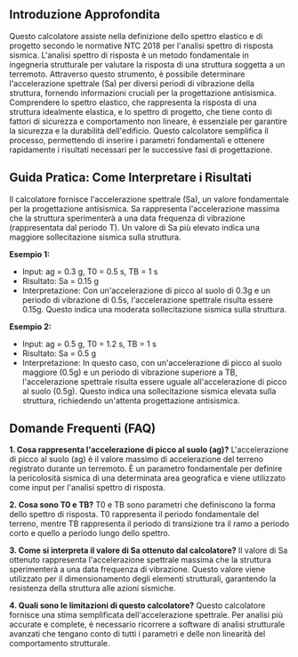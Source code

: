 ## Introduzione Approfondita
Questo calcolatore assiste nella definizione dello spettro elastico e di progetto secondo le normative NTC 2018 per l'analisi spettro di risposta sismica.  L'analisi spettro di risposta è un metodo fondamentale in ingegneria strutturale per valutare la risposta di una struttura soggetta a un terremoto.  Attraverso questo strumento, è possibile determinare l'accelerazione spettrale (Sa) per diversi periodi di vibrazione della struttura, fornendo informazioni cruciali per la progettazione antisismica.  Comprendere lo spettro elastico, che rappresenta la risposta di una struttura idealmente elastica, e lo spettro di progetto, che tiene conto di fattori di sicurezza e comportamento non lineare, è essenziale per garantire la sicurezza e la durabilità dell'edificio. Questo calcolatore semplifica il processo, permettendo di inserire i parametri fondamentali e ottenere rapidamente i risultati necessari per le successive fasi di progettazione.

## Guida Pratica: Come Interpretare i Risultati
Il calcolatore fornisce l'accelerazione spettrale (Sa), un valore fondamentale per la progettazione antisismica.  Sa rappresenta l'accelerazione massima che la struttura sperimenterà a una data frequenza di vibrazione (rappresentata dal periodo T).  Un valore di Sa più elevato indica una maggiore sollecitazione sismica sulla struttura.

**Esempio 1:**
- Input: ag = 0.3 g, T0 = 0.5 s, TB = 1 s
- Risultato: Sa = 0.15 g
- Interpretazione: Con un'accelerazione di picco al suolo di 0.3g e un periodo di vibrazione di 0.5s, l'accelerazione spettrale risulta essere 0.15g. Questo indica una moderata sollecitazione sismica sulla struttura.

**Esempio 2:**
- Input: ag = 0.5 g, T0 = 1.2 s, TB = 1 s
- Risultato: Sa = 0.5 g
- Interpretazione: In questo caso, con un'accelerazione di picco al suolo maggiore (0.5g) e un periodo di vibrazione superiore a TB, l'accelerazione spettrale risulta essere uguale all'accelerazione di picco al suolo (0.5g). Questo indica una sollecitazione sismica elevata sulla struttura, richiedendo un'attenta progettazione antisismica.

## Domande Frequenti (FAQ)

**1. Cosa rappresenta l'accelerazione di picco al suolo (ag)?**
L'accelerazione di picco al suolo (ag) è il valore massimo di accelerazione del terreno registrato durante un terremoto.  È un parametro fondamentale per definire la pericolosità sismica di una determinata area geografica e viene utilizzato come input per l'analisi spettro di risposta.

**2. Cosa sono T0 e TB?**
 T0 e TB sono parametri che definiscono la forma dello spettro di risposta.  T0 rappresenta il periodo fondamentale del terreno, mentre TB rappresenta il periodo di transizione tra il ramo a periodo corto e quello a periodo lungo dello spettro.

**3. Come si interpreta il valore di Sa ottenuto dal calcolatore?**
Il valore di Sa ottenuto rappresenta l'accelerazione spettrale massima che la struttura sperimenterà a una data frequenza di vibrazione. Questo valore viene utilizzato per il dimensionamento degli elementi strutturali, garantendo la resistenza della struttura alle azioni sismiche.

**4. Quali sono le limitazioni di questo calcolatore?**
Questo calcolatore fornisce una stima semplificata dell'accelerazione spettrale. Per analisi più accurate e complete, è necessario ricorrere a software di analisi strutturale avanzati che tengano conto di tutti i parametri e delle non linearità del comportamento strutturale.